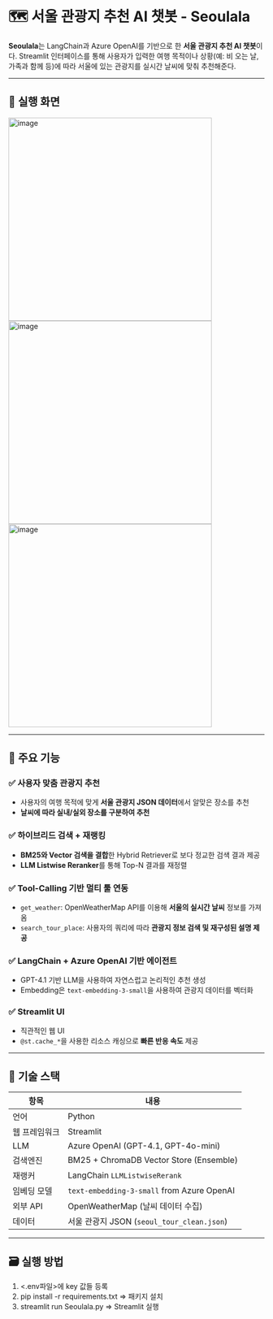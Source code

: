 # 🗺️ 서울 관광지 추천 AI 챗봇 - Seoulala

**Seoulala**는 LangChain과 Azure OpenAI를 기반으로 한 **서울 관광지 추천 AI 챗봇**이다.
Streamlit 인터페이스를 통해 사용자가 입력한 여행 목적이나 상황(예: 비 오는 날, 가족과 함께 등)에 따라 서울에 있는 관광지를 실시간 날씨에 맞춰 추천해준다.

---
## 🌄 실행 화면
<img width="400" height="400" alt="image" src="https://github.com/user-attachments/assets/4db1d69f-5377-4066-ae00-24aa723a7c23" />
<img width="400" height="400" alt="image" src="https://github.com/user-attachments/assets/e005f8d3-9b06-40d0-a9f5-a81d4b6056a4" />
<img width="400" height="400" alt="image" src="https://github.com/user-attachments/assets/c08096c0-65ee-4dae-8d04-1f0184a8fe83" />

---
## 🌟 주요 기능

### ✅ 사용자 맞춤 관광지 추천
- 사용자의 여행 목적에 맞게 **서울 관광지 JSON 데이터**에서 알맞은 장소를 추천
- **날씨에 따라 실내/실외 장소를 구분하여 추천**

### ✅ 하이브리드 검색 + 재랭킹
- **BM25와 Vector 검색을 결합**한 Hybrid Retriever로 보다 정교한 검색 결과 제공
- **LLM Listwise Reranker**를 통해 Top-N 결과를 재정렬

### ✅ Tool-Calling 기반 멀티 툴 연동
- `get_weather`: OpenWeatherMap API를 이용해 **서울의 실시간 날씨** 정보를 가져옴
- `search_tour_place`: 사용자의 쿼리에 따라 **관광지 정보 검색 및 재구성된 설명 제공**

### ✅ LangChain + Azure OpenAI 기반 에이전트
- GPT-4.1 기반 LLM을 사용하여 자연스럽고 논리적인 추천 생성
- Embedding은 `text-embedding-3-small`을 사용하여 관광지 데이터를 벡터화

### ✅ Streamlit UI
- 직관적인 웹 UI
- `@st.cache_*`을 사용한 리소스 캐싱으로 **빠른 반응 속도** 제공

---

## 🧰 기술 스택

| 항목        | 내용                                           |
|-------------|------------------------------------------------|
| 언어         | Python                                         |
| 웹 프레임워크 | Streamlit                                     |
| LLM         | Azure OpenAI (GPT-4.1, GPT-4o-mini)             |
| 검색엔진     | BM25 + ChromaDB Vector Store (Ensemble)        |
| 재랭커       | LangChain `LLMListwiseRerank`                  |
| 임베딩 모델  | `text-embedding-3-small` from Azure OpenAI     |
| 외부 API     | OpenWeatherMap (날씨 데이터 수집)              |
| 데이터       | 서울 관광지 JSON (`seoul_tour_clean.json`)     |

---

## 🗃️ 실행 방법

1. <.env파일>에 key 값들 등록
2. pip install -r requirements.txt => 패키지 설치
3. streamlit run Seoulala.py => Streamlit 실행
